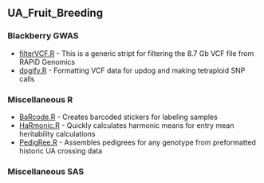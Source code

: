 ## UA_Fruit_Breeding

### Blackberry GWAS
* [filterVCF.R]() - This is a generic stript for filtering the 8.7 Gb VCF file from RAPiD Genomics
* [dogify.R]() - Formatting VCF data for updog and making tetraploid SNP calls

### Miscellaneous R
* [BaRcode.R]() - Creates barcoded stickers for labeling samples
* [HaRmonic.R](https://github.com/mchizk1/UA_Fruit_Breeding/blob/main/HaRmonic.R) - Quickly calculates harmonic means for entry mean heritability calculations
* [PedigRee.R](https://github.com/mchizk1/UA_Fruit_Breeding/blob/main/PedigRee.R) - Assembles pedigrees for any genotype from preformatted historic UA crossing data

### Miscellaneous SAS
